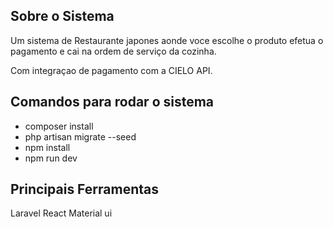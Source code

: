 ## Sobre o Sistema

Um sistema de Restaurante japones aonde voce escolhe o produto efetua o pagamento e cai na ordem de serviço da cozinha.

Com integraçao de pagamento com a CIELO API.


## Comandos para rodar o sistema

- composer install
- php artisan migrate --seed
- npm install
- npm run dev

## Principais Ferramentas

Laravel
React
Material ui


